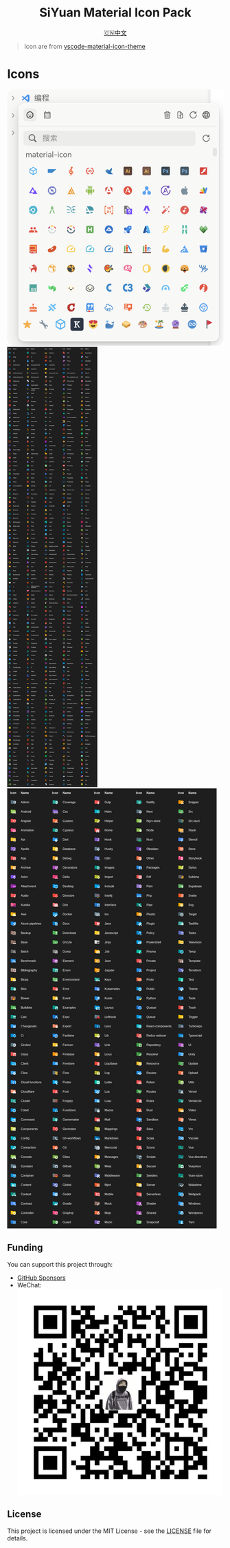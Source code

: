 # <center> SiYuan Material Icon Pack

<p align="center">
  <a href="README_zh_CN.md">🇨🇳中文</a>
</p>

> Icon are from [vscode-material-icon-theme](https://github.com/material-extensions/vscode-material-icon-theme)

# Icons

![](https://raw.githubusercontent.com/L1cardo/siyuan-plugin-material-icon/main/asset/img.png)
![](https://raw.githubusercontent.com/L1cardo/siyuan-plugin-material-icon/main/asset/fileIcons.png)
![](https://raw.githubusercontent.com/L1cardo/siyuan-plugin-material-icon/main/asset/folderIcons.png)

## Funding

You can support this project through:

*   [GitHub Sponsors](https://github.com/sponsors/l1cardo)
*   WeChat: [![WeChat Pay](https://raw.githubusercontent.com/L1cardo/Image-Hosting/master/donate/wechat.jpg)](https://raw.githubusercontent.com/L1cardo/Image-Hosting/master/donate/wechat.jpg)

## License

This project is licensed under the MIT License - see the [LICENSE](LICENSE) file for details.